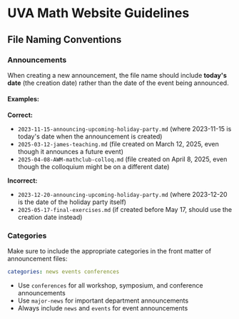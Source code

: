 # UVA Math Website Guidelines

## File Naming Conventions

### Announcements

When creating a new announcement, the file name should include **today's date** (the creation date) rather than the date of the event being announced.

#### Examples:

**Correct:**
- `2023-11-15-announcing-upcoming-holiday-party.md` (where 2023-11-15 is today's date when the announcement is created)
- `2025-03-12-james-teaching.md` (file created on March 12, 2025, even though it announces a future event)
- `2025-04-08-AWM-mathclub-colloq.md` (file created on April 8, 2025, even though the colloquium might be on a different date)

**Incorrect:**
- `2023-12-20-announcing-upcoming-holiday-party.md` (where 2023-12-20 is the date of the holiday party itself)
- `2025-05-17-final-exercises.md` (if created before May 17, should use the creation date instead)

### Categories

Make sure to include the appropriate categories in the front matter of announcement files:

```yaml
categories: news events conferences
```

- Use `conferences` for all workshop, symposium, and conference announcements
- Use `major-news` for important department announcements
- Always include `news` and `events` for event announcements
